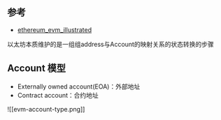 
## 参考

- [ethereum_evm_illustrated](https://takenobu-hs.github.io/downloads/ethereum_evm_illustrated.pdf)

以太坊本质维护的是一组组address与Account的映射关系的状态转换的步骤

## Account 模型
 - Externally owned account(EOA)：外部地址
 - Contract account：合约地址

![[evm-account-type.png]]

